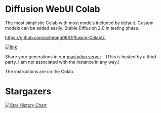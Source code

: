 # Diffusion WebUI Colab
The most simplistic Colab with most models included by default. Custom models can be added easily. Stable Diffusion 2.0 in testing phase.

https://github.com/acheong08/Diffusion-ColabUI

[![link](https://colab.research.google.com/assets/colab-badge.svg)](https://colab.research.google.com/github/acheong08/Diffusion-ColabUI/blob/main/Diffusion_WebUI.ipynb)

Share your generations in our [mastodon server](https://social.duti.tech/) - (This is hosted by a third party. I am not associated with the instance in any way.)

The instructions are on the Colab.

# Stargazers
[![Star History Chart](https://api.star-history.com/svg?repos=acheong08/Diffusion-ColabUI&type=Date)](https://star-history.com/#acheong08/Diffusion-ColabUI&Date)
